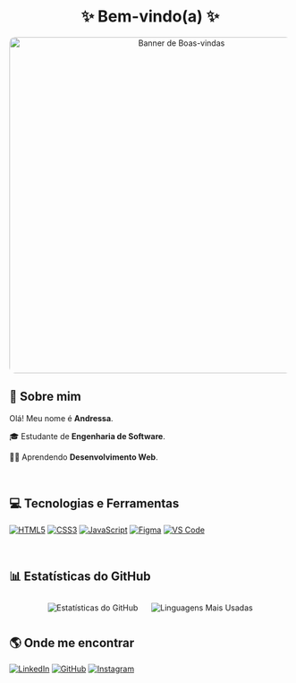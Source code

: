 <h1 align="center">✨ Bem-vindo(a) ✨</h1>

<div align="center">
<img src="https://images4.alphacoders.com/135/thumb-1920-1351760.png" width="600" alt="Banner de Boas-vindas" style="border-radius:10px;">
</div>

## 🌸 Sobre mim

Olá! Meu nome é **Andressa**.

🎓 Estudante de **Engenharia de Software**.

👩‍💻 Aprendendo **Desenvolvimento Web**.
 

</br>

## 💻 Tecnologias e Ferramentas

[![HTML5](https://img.shields.io/badge/-HTML5-E34F26?style=for-the-badge&logo=html5&logoColor=white)](#)
[![CSS3](https://img.shields.io/badge/-CSS3-1572B6?style=for-the-badge&logo=css3&logoColor=white)](#)
[![JavaScript](https://img.shields.io/badge/-JavaScript-f0db4f?style=for-the-badge&logo=javascript&logoColor=323330)](#)
[![Figma](https://img.shields.io/badge/-Figma-F24E1E?style=for-the-badge&logo=figma&logoColor=white)](#)
[![VS Code](https://img.shields.io/badge/-VS%20Code-007ACC?style=for-the-badge&logo=visual-studio-code&logoColor=white)](#)

</br>
<!--
## ✨ Meu Portfólio
### 🚀 [Projeto Incrível](link do projeto)
<img src="https://via.placeholder.com/600x300.png?text=Projeto+Incr%C3%ADvel" alt="Imagem do Projeto" style="border-radius:10px;">
**Descrição:** Uma landing page com design responsivo, separado por seções, uma contando sobre mim e meus conhecimentos, uma para os meus projetos e uma com um formulário de contato e redes sociais
**Tecnologias Utilizadas:** HTML, CSS e Javascript.
---
-->

## 📊 Estatísticas do GitHub

<div align="center">
  <img src="https://github-readme-stats.vercel.app/api?username=andressalp&show_icons=true&hide_border=true&theme=radical" alt="Estatísticas do GitHub" style="margin: 10px;">
  <img src="https://github-readme-stats.vercel.app/api/top-langs/?username=andressalp&layout=compact&hide_border=true&theme=radical" alt="Linguagens Mais Usadas" style="margin: 10px;">
</div>

## 🌎 Onde me encontrar

[![LinkedIn](https://img.shields.io/badge/-LinkedIn-0077B5?style=for-the-badge&logo=linkedin&logoColor=white)](https://www.linkedin.com/in/andressa-rodrigues-lopes-315b00258/)
[![GitHub](https://img.shields.io/badge/-GitHub-181717?style=for-the-badge&logo=github&logoColor=white)](https://github.com/andressalp)
[![Instagram](https://img.shields.io/badge/-Instagram-E4405F?style=for-the-badge&logo=instagram&logoColor=white)](https://www.instagram.com/andressa.rlopes)

